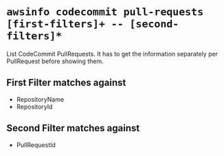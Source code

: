 # `awsinfo codecommit pull-requests [first-filters]+ -- [second-filters]*`

List CodeCommit PullRequests. It has to get the information separately
per PullRequest before showing them.

## First Filter matches against

* RepositoryName 
* RepositoryId

## Second Filter matches against

* PullRequestId
